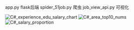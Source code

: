 app.py flask后端
spider_51job.py 爬虫
job_view_api.py 可视化


![C#_experience_edu_salary_chart](https://user-images.githubusercontent.com/96510178/189027485-dd0a9b60-b828-4be6-813f-f534763d67a4.png)
![C#_area_top10_nums](https://user-images.githubusercontent.com/96510178/189027489-66fffce5-9fb1-468a-967f-497d64fa8ddf.png)
![C#_salary_proportion](https://user-images.githubusercontent.com/96510178/189027501-43627a77-e67c-4d93-93d3-4ad6407c38a7.png)
